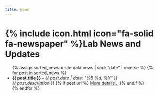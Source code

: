 ```yaml
---
title: News
---
```


# {% include icon.html icon="fa-solid fa-newspaper" %}Lab News and Updates


<ul>
    {% assign sorted_news = site.data.news | sort: "date" | reverse %}
    {% for post in sorted_news %}
      <li>
        <span> <strong>{{ post.title }}</strong> –  
        <i> {{ post.date | date: "%B %d, %Y" }} </i> </span>
        <br>
        <i>{{ post.description }} </i>
        {% if post.url %}
        <a href="{{ post.url }}">More details...</a>
        {% endif %}
      </li>
    {% endfor %}
</ul>



